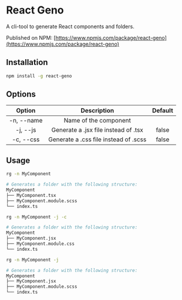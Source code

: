 # React Geno

A cli-tool to generate React components and folders.

Published on NPM: [https://www.npmjs.com/package/react-geno](https://www.npmjs.com/package/react-geno)

## Installation

```bash
npm install -g react-geno
```

## Options

| Option | Description | Default |
| :---: | :---: | :---: |
| -n, --name | Name of the component |  |
| -j, --js | Generate a .jsx file instead of .tsx | false |
| -c, --css | Generate a .css file instead of .scss | false |

## Usage

```bash
rg -n MyComponent

# Generates a folder with the following structure:
MyComponent
├── MyComponent.tsx
├── MyComponent.module.scss
└── index.ts

rg -n MyComponent -j -c

# Generates a folder with the following structure:
MyComponent
├── MyComponent.jsx
├── MyComponent.module.css
└── index.ts

rg -n MyComponent -j

# Generates a folder with the following structure:
MyComponent
├── MyComponent.jsx
├── MyComponent.module.scss
└── index.ts

```




